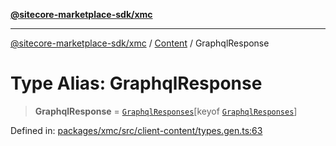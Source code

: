 [**@sitecore-marketplace-sdk/xmc**](../../../../README.md)

***

[@sitecore-marketplace-sdk/xmc](../../../../README.md) / [Content](../README.md) / GraphqlResponse

# Type Alias: GraphqlResponse

> **GraphqlResponse** = [`GraphqlResponses`](GraphqlResponses.md)\[keyof [`GraphqlResponses`](GraphqlResponses.md)\]

Defined in: [packages/xmc/src/client-content/types.gen.ts:63](https://github.com/Sitecore/marketplace-sdk/blob/e3ec55ede335ad59ac5875d32f0d68c50e7bc899/packages/xmc/src/client-content/types.gen.ts#L63)
